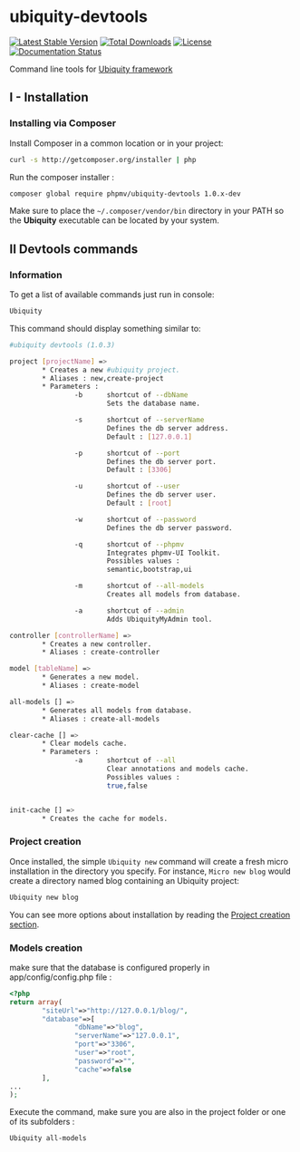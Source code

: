 # ubiquity-devtools
[![Latest Stable Version](https://poser.pugx.org/phpmv/ubiquity-devtools/v/stable)](https://packagist.org/packages/phpmv/ubiquity-devtools)
[![Total Downloads](https://poser.pugx.org/phpmv/ubiquity-devtools/downloads)](https://packagist.org/packages/phpmv/ubiquity-devtools)
[![License](https://poser.pugx.org/phpmv/ubiquity-devtools/license)](https://packagist.org/packages/phpmv/ubiquity-devtools)
[![Documentation Status](https://readthedocs.org/projects/micro-framework/badge/?version=latest)](http://micro-framework.readthedocs.io/en/latest/?badge=latest)

Command line tools for [Ubiquity framework](https://github.com/phpMv/ubiquity)
## I - Installation

### Installing via Composer

Install Composer in a common location or in your project:

```bash
curl -s http://getcomposer.org/installer | php
```
Run the composer installer :

```bash
composer global require phpmv/ubiquity-devtools 1.0.x-dev
```
Make sure to place the `~/.composer/vendor/bin` directory in your PATH so the **Ubiquity** executable can be located by your system.

## II Devtools commands
### Information
To get a list of available commands just run in console:
```bash
Ubiquity
```
This command should display something similar to:

```bash
#ubiquity devtools (1.0.3)

project [projectName] =>
        * Creates a new #ubiquity project.
        * Aliases : new,create-project
        * Parameters :
                -b      shortcut of --dbName
                        Sets the database name.

                -s      shortcut of --serverName
                        Defines the db server address.
                        Default : [127.0.0.1]

                -p      shortcut of --port
                        Defines the db server port.
                        Default : [3306]

                -u      shortcut of --user
                        Defines the db server user.
                        Default : [root]

                -w      shortcut of --password
                        Defines the db server password.

                -q      shortcut of --phpmv
                        Integrates phpmv-UI Toolkit.
                        Possibles values :
                        semantic,bootstrap,ui

                -m      shortcut of --all-models
                        Creates all models from database.

                -a      shortcut of --admin
                        Adds UbiquityMyAdmin tool.

controller [controllerName] =>
        * Creates a new controller.
        * Aliases : create-controller

model [tableName] =>
        * Generates a new model.
        * Aliases : create-model

all-models [] =>
        * Generates all models from database.
        * Aliases : create-all-models

clear-cache [] =>
        * Clear models cache.
        * Parameters :
                -a      shortcut of --all
                        Clear annotations and models cache.
                        Possibles values :
                        true,false


init-cache [] =>
        * Creates the cache for models.
```

### Project creation
Once installed, the simple `Ubiquity new` command will create a fresh micro installation in the directory you specify. For instance, `Micro new blog` would create a directory named blog containing an Ubiquity project:
```bash
Ubiquity new blog
```
You can see more options about installation by reading the [Project creation section](http://micro-framework.readthedocs.io/en/latest/install.html).

### Models creation
make sure that the database is configured properly in app/config/config.php file :
```php
<?php
return array(
		"siteUrl"=>"http://127.0.0.1/blog/",
		"database"=>[
				"dbName"=>"blog",
				"serverName"=>"127.0.0.1",
				"port"=>"3306",
				"user"=>"root",
				"password"=>"",
				"cache"=>false
		],
...
);
```
Execute the command, make sure you are also in the project folder or one of its subfolders :
```bash
Ubiquity all-models
```

